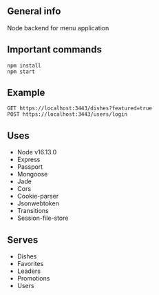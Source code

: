 
## General info
Node backend for menu application

## Important commands
    npm install
    npm start
	
## Example
	GET https://localhost:3443/dishes?featured=true	
	POST https://localhost:3443/users/login 

## Uses
* Node v16.13.0
* Express
* Passport
* Mongoose
* Jade
* Cors
* Cookie-parser
* Jsonwebtoken
* Transitions
* Session-file-store

## Serves
* Dishes
* Favorites
* Leaders
* Promotions
* Users
